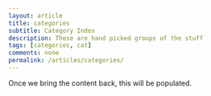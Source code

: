 ```yaml
---
layout: article
title: categories
subtitle: Category Index
description: These are hand picked groups of the stuff
tags: [categories, cat]
comments: none
permalink: /articles/categories/
---
```


Once we bring the content back, this will be populated.
